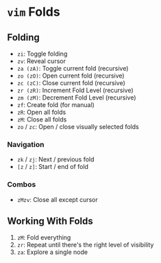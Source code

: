 # `vim` Folds

## Folding

- `zi`: Toggle folding
- `zv`: Reveal cursor
- `za (zA)`: Toggle current fold (recursive)
- `zo (zO)`: Open current fold (recursive)
- `zc (zC)`: Close current fold (recursive)
- `zr (zR)`: Increment Fold Level (recursive)
- `zm (zM)`: Decrement Fold Level (recursive)
- `zf`: Create fold (for manual)
- `zR`: Open all folds
- `zM`: Close all folds
- `zo` / `zc`: Open / close visually selected folds

### Navigation

- `zk` / `zj`: Next / previous fold
- `[z` / `z]`: Start / end of fold

### Combos

- `zMzv`: Close all except cursor

## Working With Folds

1. `zM`: Fold everything
2. `zr`: Repeat until there's the right level of visibility
3. `za`: Explore a single node
